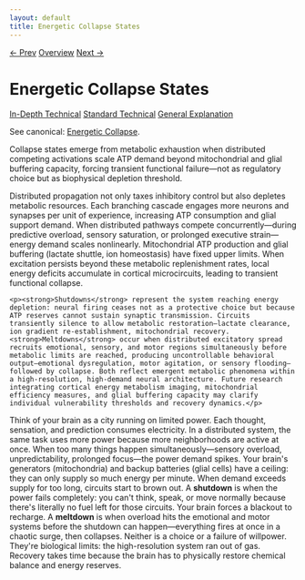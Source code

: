 ```yaml
---
layout: default
title: Energetic Collapse States
---
```


<link rel="stylesheet" href="{{ site.baseurl }}/assets/css/tabs.css">
<script src="{{ site.baseurl }}/assets/js/tabstate.js"></script>

<div class="navline">
  <a data-nav href="{{ site.baseurl }}/sections/predictive-coding-learning">← Prev</a>
  <a data-nav href="{{ site.baseurl }}/">Overview</a>
  <a data-nav href="{{ site.baseurl }}/sections/implications">Next →</a>
</div>

# Energetic Collapse States

<div class="tabset">
  <div class="tab-choices">
    <a href="#" data-tab="tab-tech">In-Depth Technical</a>
    <a href="#" data-tab="tab-std">Standard Technical</a>
    <a href="#" data-tab="tab-gen">General Explanation</a>
  </div>

  <div id="tab-tech" class="tab-panel">
    <p class="note">
      See canonical: <a href="../higher-resolution-hypothesis#energetic-collapse-states-shutdowns-and-meltdowns">Energetic Collapse</a>.
    </p>
    <p>Collapse states emerge from metabolic exhaustion when distributed competing activations scale ATP demand beyond mitochondrial and glial buffering capacity, forcing transient functional failure—not as regulatory choice but as biophysical depletion threshold.</p>
  </div>

  <div id="tab-std" class="tab-panel">
    <p>Distributed propagation not only taxes inhibitory control but also depletes metabolic resources. Each branching cascade engages more neurons and synapses per unit of experience, increasing ATP consumption and glial support demand. When distributed pathways compete concurrently—during predictive overload, sensory saturation, or prolonged executive strain—energy demand scales nonlinearly. Mitochondrial ATP production and glial buffering (lactate shuttle, ion homeostasis) have fixed upper limits. When excitation persists beyond these metabolic replenishment rates, local energy deficits accumulate in cortical microcircuits, leading to transient functional collapse.</p>

    <p><strong>Shutdowns</strong> represent the system reaching energy depletion: neural firing ceases not as a protective choice but because ATP reserves cannot sustain synaptic transmission. Circuits transiently silence to allow metabolic restoration—lactate clearance, ion gradient re-establishment, mitochondrial recovery. <strong>Meltdowns</strong> occur when distributed excitatory spread recruits emotional, sensory, and motor regions simultaneously before metabolic limits are reached, producing uncontrollable behavioral output—emotional dysregulation, motor agitation, or sensory flooding—followed by collapse. Both reflect emergent metabolic phenomena within a high-resolution, high-demand neural architecture. Future research integrating cortical energy metabolism imaging, mitochondrial efficiency measures, and glial buffering capacity may clarify individual vulnerability thresholds and recovery dynamics.</p>
  </div>

  <div id="tab-gen" class="tab-panel">
    <p>Think of your brain as a city running on limited power. Each thought, sensation, and prediction consumes electricity. In a distributed system, the same task uses more power because more neighborhoods are active at once. When too many things happen simultaneously—sensory overload, unpredictability, prolonged focus—the power demand spikes. Your brain's generators (mitochondria) and backup batteries (glial cells) have a ceiling: they can only supply so much energy per minute. When demand exceeds supply for too long, circuits start to brown out. A <strong>shutdown</strong> is when the power fails completely: you can't think, speak, or move normally because there's literally no fuel left for those circuits. Your brain forces a blackout to recharge. A <strong>meltdown</strong> is when overload hits the emotional and motor systems before the shutdown can happen—everything fires at once in a chaotic surge, then collapses. Neither is a choice or a failure of willpower. They're biological limits: the high-resolution system ran out of gas. Recovery takes time because the brain has to physically restore chemical balance and energy reserves.</p>
  </div>
</div>
